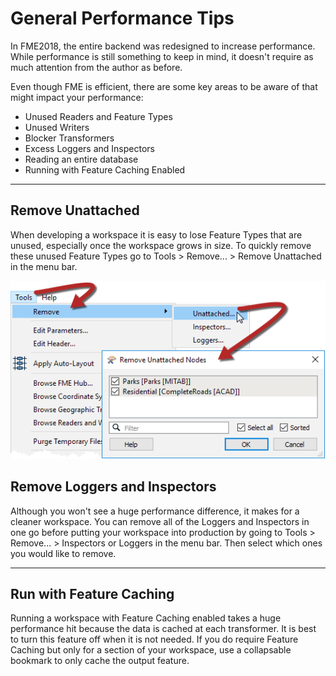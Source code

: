 # General Performance Tips

In FME2018, the entire backend was redesigned to increase performance. While performance is still something to keep in mind, it doesn't require as much attention from the author as before. 

Even though FME is efficient, there are some key areas to be aware of that might impact your performance:

- Unused Readers and Feature Types
- Unused Writers
- Blocker Transformers
- Excess Loggers and Inspectors
- Reading an entire database
- Running with Feature Caching Enabled

---

## Remove Unattached ##

When developing a workspace it is easy to lose Feature Types that are unused, especially once the workspace grows in size. To quickly remove these unused Feature Types go to Tools > Remove... > Remove Unattached in the menu bar. 

![](./Images/Img2.057.RemoveUnattachedNodes.png)

## Remove Loggers and Inspectors ##

Although you won't see a huge performance difference, it makes for a cleaner workspace. You can remove all of the Loggers and Inspectors in one go before putting your workspace into production by going to Tools > Remove... > Inspectors or Loggers in the menu bar. Then select which ones you would like to remove. 


---

## Run with Feature Caching ##

Running a workspace with Feature Caching enabled takes a huge performance hit because the data is cached at each transformer. It is best to turn this feature off when it is not needed. If you do require Feature Caching but only for a section of your workspace, use a collapsable bookmark to only cache the output feature. 
